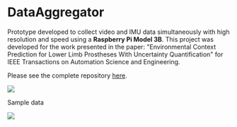# DataAggregator
Prototype developed to collect video and IMU data simultaneously with high resolution and speed using a **Raspberry Pi Model 3B**. This project was developed for the work presented in the paper: "Environmental Context Prediction for Lower Limb Prostheses With Uncertainty Quantification" for IEEE Transactions on Automation Science and Engineering.

Please see the complete repository [here](https://github.com/ARoS-NCSU/Reliable-Wearable-Robotics/tree/master/RPI%20Data%20Aggregator%20%20-%20lowerlimb).

![](https://research.ece.ncsu.edu/aros/wp-content/uploads/2020/05/LowerLimb_2020-1.png)


Sample data


![](https://github.com/ARoS-NCSU/Reliable-Wearable-Robotics/blob/master/RPI%20Data%20Aggregator%20%20-%20lowerlimb/pics/ezgif.com-optimize.gif)
